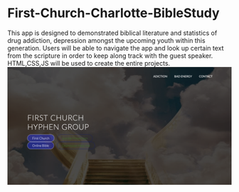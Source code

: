 # First-Church-Charlotte-BibleStudy
This app is designed to demonstrated biblical literature and statistics of drug addiction, depression amongst the upcoming youth within this generation. Users will be able to navigate the app and look up certain text from the scripture in order to keep along track with the guest speaker. HTML,CSS,JS will be used to create the entire projects.
![](resources/css/hyphen.png)

